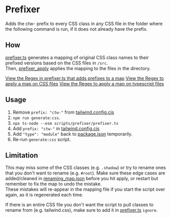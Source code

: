 # Prefixer

Adds the ctw- prefix to every CSS class in any CSS file in the folder where the following command is run, if it does not already have the prefix.

## How

[prefixer.ts](prefixer.ts) generates a mapping of original CSS class names to their prefixed versions based on the CSS files in `/src`.  
Then, [prefixer_apply](prefixer_apply.ts) applies the mapping to the files in the directory.

[View the Regex in prefixer.ts that adds prefixes to a map](http://regexr.com/6rflc)
[View the Regex to apply a map on CSS files](http://regexr.com/6rfms)
[View the Regex to apply a map on typescript files](http://regexr.com/6rflo)

## Usage

1. Remove `prefix: "ctw-"` from [tailwind.config.cjs](../../tailwind.config.cjs)
1. `npm run generate:css`.
1. `npx ts-node --esm scripts/prefixer/prefixer.ts`
1. Add `prefix: "ctw-"` in [tailwind.config.cjs](../../tailwind.config.cjs)
1. Add `"type": "module"` back to [package.json](../../package.json) temporarily.
1. Re-run `generate:css` script.

## Limitation

This may miss some of the CSS classes (e.g. `.shadow`) or try to rename ones that you don't want to rename (e.g. `#root`). Make sure these edge cases are added/cleaned in [renaming_map.json](renaming_map.json) before you hit apply, or restart but remember to fix the map to undo the mistake.  
These mistakes will re-appear in the mapping file if you start the script over again, as it is regenerated each time.

If there is an entire CSS file you don't want the script to pull classes to rename from (e.g. tailwind.css), make sure to add it in [prefixer.ts](prefixer.ts) `ignore`.
